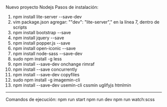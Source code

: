 Nuevo proyecto Nodejs
Pasos de instalación: 
1. npm install lite-server --save-dev
2. vim package.json 
    agregar: ""dev": "lite-server"," en la línea 7, dentro de scripts
3. npm install bootstrap --save
4. npm install jquery --save
5. npm install popper.js --save
6. npm install open-iconic --save
7. npm install node-sass --save-dev
8. sudo npm install -g less
9. npm install --save-dev onchange rimraf
10. npm install --save concurrently
11. npm install --save-dev copyfiles
12. sudo npm install -g imagemin-cli 
13. npm install --save-dev usemin-cli cssmin uglifyjs htmlmin

----------------------------------------------------------------------------------
Comandos de ejecución:
npm run start
npm run dev
npm run watch:scss
